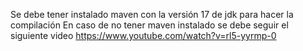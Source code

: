 Se debe tener instalado maven con la versión 17 de jdk para hacer la compilación
En caso de no tener maven instalado se debe seguir el siguiente video
https://www.youtube.com/watch?v=rl5-yyrmp-0